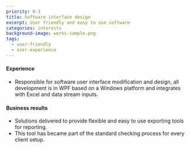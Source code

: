 ```yaml
---
priority: 0.3
title: Software interface design
excerpt: User friendly and easy to use software 
categories: interests
background-image: works-sample.png
tags:
  - user-friendly
  - user-experience
---
```


#### Experience 

- Responsible for software user interface modification and design, all development is in WPF based on a Windows platform and integrates with Excel and data stream inputs. 

#### Business results

- Solutions delivered to provide flexible and easy to use exporting tools for reporting.
- This tool has became part of the standard checking process for every client setup. 